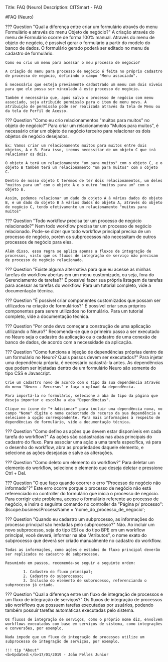 Title: FAQ (Neuro)
Description: CITSmart - FAQ

#FAQ (Neuro)

??? Question "Qual a diferença entre criar um formulário através do menu Formulário e através do menu Objeto de negócio?"
    A criação através do menu de Formulário ocorre de forma 100% manual. Através do menu de objeto de negócio, é possível gerar o formulário a partir do modelo do banco de dados. O formulário gerado poderá ser editado no menu de cadastro de formulário.

	Como eu crio um menu para acessar o meu processo de negócio?

	A criação do menu para processo de negócio é feita no próprio cadastro de processo de negócio, definindo o campo "Menu associado".

	É necessário que esteja previamente cadastrado um menu com dois níveis para que ele possa ser vinculado à este processo de negócio.

	Também é necessário que, após salvo o processo de negócio com menu associado, seja atribuído permissão para o item de menu novo. A atribuição de permissão pode ser realizada através da tela de Menu ou da tela de Perfil de Acesso.

??? Question "Como eu crio relacionamentos "muitos para muitos" no objeto de negócio?"
	Para criar um relacionamento "Muitos para muitos", é necessário criar um objeto de negócio terceiro para relacionar os dois objetos de negócio desejados.

	Ex: Vamos criar um relacionamento muitos para muitos entre dois objetos, A e B. Para isso, iremos necessitar de um objeto C que irá relacionar os dois.

	O objeto A terá um relacionamento "um para muitos" com o objeto C, e o objeto B também terá um relacionamento "um para muitos" com o objeto C.

	Dentro de nosso objeto C teremos de ter dois relacionamentos, um deles "muitos para um" com o objeto A e o outro "muitos para um" com o objeto B.

	Assim, podemos relacionar um dado do objeto A à vários dados do objeto B, e um dado do objeto B à vários dados do objeto A, através do objeto de negócio C, tendo efetivamente um relacionamento "muitos para muitos"

??? Question "Todo workflow precisa ter um processo de negócio relacionado?"
	Nem todo workflow precisa ter um processo de negócio relacionado. Pode-se dizer que todo workflow principal precisa de um processo de negócio, porém os subprocessos não necessitam de outros processos de negócio para eles.   
	
	Além disso, essa regra se aplica apenas a fluxos de integração de processos, visto que os fluxos de integração de serviço não precisam de processo de negócio relacionado.

??? Question "Existe alguma alternativa para que eu acesse as minhas tarefas do workflow abertas em um menu customizado, ou seja, fora do Gerenciamento de tarefas?"
	É possível fazer sua própria listagem de tarefas para acessar as tarefas do workflow. Para um tutorial completo, vide a documentação técnica.  

??? Question "É possível criar componentes customizados que possam ser utilizados na criação de formulários?"
	É possível criar seus próprios componentes para serem utilizados no formulário. Para um tutorial completo, vide a documentação técnica.

??? Question "Por onde devo começar a construção de uma aplicação utilizando o Neuro?"
	Recomenda-se que o primeiro passo a ser executado no Neuro seja o cadastro da aplicação ou o cadastro de uma conexão de banco de dados, de acordo com a necessidade da aplicação.  

??? Question "Como funciona a injeção de dependências próprias dentro de um formulário no Neuro? Quais passos devem ser executados?"
	Para injetar uma dependência própria, é necessário cadastrá-la antes. As dependências que podem ser injetadas dentro de um formulário Neuro são somente do tipo CSS e Javascript.

	Crie um cadastro novo de acordo com o tipo da sua dependência através do menu "Neuro → Recursos" e faça o upload da dependência.

	Para importá-la no formulário, selecione a aba do tipo da página que deseja importar e escolha a aba "Dependências". 

	Clique no ícone de "+ Adicionar" para incluir uma dependência nova, no campo "Nome" digite o nome cadastrado do recurso da sua dependência e selecione a opção correspondente. Para mais informações à respeito de dependências de formulário, vide a documentação técnica.

??? Question "Como defino as ações que devem estar disponíveis em cada tarefa do workflow?"
	As ações são cadastradas nas abas principais do cadastro do fluxo. Para associar uma ação a uma tarefa específica, vá para o desenho do workflow, abra as propriedades daquele elemento, e selecione as ações desejadas e salve as alterações.

??? Question "Como deleto um elemento do workflow?"
	Para deletar um elemento do workflow, selecione o elemento que deseja deletar e pressione Ctrl + Del.

??? Question "O que faço quando ocorrer o erro "Processo de negócio não informado"?"
	Este erro ocorre porque o processo de negócio não está referenciado no controller do formulário que inicia o processo de negócio. Para corrigir este problema, acesse o formulário referente ao processo de negócio, e insira o seguinte comando no controller da "Página p/ processo": $scope.businessProcessName = 'nome_do_processo_de_negocio';

??? Question "Quando eu cadastro um subprocesso, as informações do processo principal são herdadas pelo subprocesso?"
	Não. Ao incluir um novo subprocesso, seja do tipo ESI ou do tipo BPE em um workflow principal, você deverá, informar na aba "Atributos", o nome exato do subprocesso que deverá ser criado manualmente no cadastro do workflow.

	Todas as informações, como ações e estados do fluxo principal deverão ser replicados no cadastro do subprocesso.

	Resumindo em passos, recomenda-se seguir a seguinte ordem:

			1. Cadastro do fluxo principal;
			2. Cadastro do subprocesso;
			3. Inclusão do elemento de subprocesso, referenciando o subprocesso já criado.

??? Question "Qual a diferença entre um fluxo de integração de processos e um fluxo de integração de serviços?"
	Os fluxos de integração de processos são workflows que possuem tarefas executadas por usuários, podendo também possuir tarefas automáticas executadas pelo sistema.

	Os fluxos de integração de serviços, como o próprio nome diz, envolvem workflows executados com base em serviços de sistema, como integrações e conversões, por exemplo.

	Nada impede que um fluxo de integração de processos utilize um subprocesso de integração de serviços, por exemplo.
	
	!!! tip "About"
    <b>Updated:</b>17/01/2019 - João Pelles Junior
